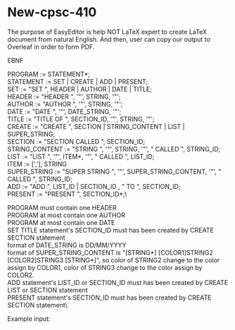 # New-cpsc-410

The purpose of EasyEditor is help NOT LaTeX expert to create LaTeX document from natural English. And then, user can copy our output to Overleaf in order to form PDF.

EBNF

PROGRAM := STATEMENT*;\
STATEMENT := SET | CREATE | ADD | PRESENT;\
SET := "SET ", HEADER | AUTHOR | DATE | TITLE;\
HEADER := "HEADER ", '"', STRING, '"';\
AUTHOR := "AUTHOR ", '"', STRING, '"';\
DATE := "DATE ", '"', DATE_STRING, '"';\
TITLE := "TITLE OF ", SECTION_ID, '"', STRING, '"';\
CREATE := "CREATE ", SECTION | STRING_CONTENT | LIST | SUPER_STRING;\
SECTION := "SECTION CALLED ", SECTION_ID;\
STRING_CONTENT := "STRING ", '"', STRING, '"', " CALLED ", STRING_ID;\
LIST := "LIST ", '"', ITEM*, '"', " CALLED ", LIST_ID;\
ITEM := [','],  STRING\
SUPER_STRING := "SUPER STRING ", '"', SUPER_STRING_CONTENT, '"', " CALLED ", STRING_ID;\
ADD := "ADD ", LIST_ID | SECTION_ID , " TO ", SECTION_ID;\
PRESENT := "PRESENT ", SECTION_ID*;\

PROGRAM must contain one HEADER\
PROGRAM at most contain one AUTHOR\
PROGRAM at most contain one DATE\
SET TITLE statement's SECTION_ID must has been created by CREATE SECTION statement\
format of DATE_STRING is DD/MM/YYYY\
format of SUPER_STRING_CONTENT is "[STRING*] [COLOR1]STRING2 [COLOR2]STRING3 [STRING*]", so color of STRING2 change to the color assign by COLOR1, color of STRING3 change to the color assign by COLOR2.\
ADD statement's LIST_ID or SECTION_ID must has been created by CREATE LIST or SECTION statement\
PRESENT statement's SECTION_ID must has been created by CREATE SECTION statement\

Example input:
